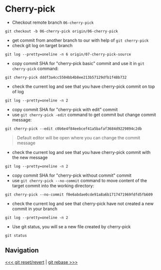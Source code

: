 # Cherry-pick

- Checkout remote branch `06-cherry-pick`

```shell
git checkout -b 06-cherry-pick origin/06-cherry-pick
```

- get commit from another branch to our with help of `git cherry-pick`
- check git log on target branch

```
git log --pretty=oneline -n 6 origin/07-cherry-pick-source
```

- copy commit SHA for "cherry-pick basic" commit and use it in `git cherry-pick` command:

```
git cherry-pick dddf3a4cc5504bb4b8ee213b57129dfb1f48b732
```

- check the current log and see that you have cherry-pick commit on top of log

```
git log --pretty=oneline -n 2
```

- copy commit SHA for "cherry-pick with edit" commit
- use `git cherry-pick -edit` command to get commit but change commit message:

```
git cherry-pick --edit c0b6e4f84eebcef41a5bafaf3684d9229894c2db 
```

> Default editor will be open where you can change the commit message

- check the current log and see that you have cherry-pick commit with the new message

```
git log --pretty=oneline -n 2
```

- copy commit SHA for "cherry-pick without commit" commit
- use `git cherry-pick --no-commit` command to move content of the target commit into the working directory:

```
git cherry-pick --no-commit f0e6abdae0cde91a8a6b1717471969fdfd5fb609
```

- check the current log and see that cherry-pick have not created a new commit in your branch

```
git log --pretty=oneline -n 2
```

- Use git status, you will se a new file created by cherry-pick

```
git status
```

## Navigation

[<<< git reset/revert](../04_reset_revert/README.md) |
[git rebase >>>](../06_rebase/README.md)


